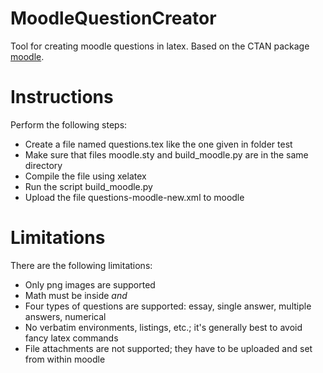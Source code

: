 # MoodleQuestionCreator
Tool for creating moodle questions in latex.
Based on the CTAN package [moodle](https://ctan.org/pkg/moodle).

# Instructions
Perform the following steps:
- Create a file named questions.tex like the one given in folder test
- Make sure that files moodle.sty and build_moodle.py are in the same directory
- Compile the file using xelatex
- Run the script build_moodle.py
- Upload the file questions-moodle-new.xml to moodle

# Limitations
There are the following limitations:
- Only png images are supported
- Math must be inside ${ and }$
- Four types of questions are supported: essay, single answer, multiple answers, numerical
- No verbatim environments, listings, etc.; it's generally best to avoid fancy latex commands
- File attachments are not supported; they have to be uploaded and set from within moodle
